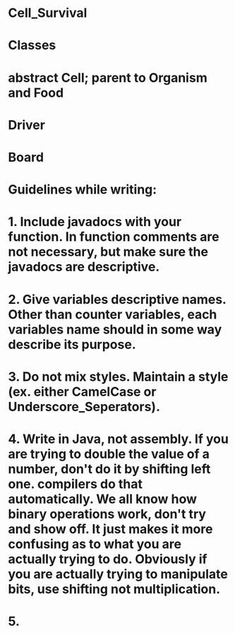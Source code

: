 # Cell_Survival

# Classes
# abstract Cell; parent to Organism and Food
# Driver
# Board

# Guidelines while writing:
# 1. Include javadocs with your function. In function comments are not necessary, but make sure the javadocs are descriptive.
# 2. Give variables descriptive names. Other than counter variables, each variables name should in some way describe its purpose.
# 3. Do not mix styles. Maintain a style (ex. either CamelCase or Underscore_Seperators). 
# 4. Write in Java, not assembly. If you are trying to double the value of a number, don't do it by shifting left one. compilers do that automatically. We all know how binary operations work, don't try and show off. It just makes it more confusing as to what you are actually trying to do. Obviously if you are actually trying to manipulate bits, use shifting not multiplication.
# 5. 
